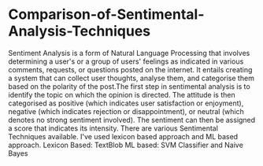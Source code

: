 # Comparison-of-Sentimental-Analysis-Techniques
Sentiment Analysis is a form of Natural Language Processing that involves determining a user's or a group of users' feelings as indicated in various comments, requests, or questions posted on the internet. It entails creating a system that can collect user thoughts, analyse them, and categorise them based on the polarity of the post.The first step in sentimental analysis is to identify the topic on which the opinion is directed. The attitude is then categorised as positive (which indicates user satisfaction or enjoyment), negative (which indicates rejection or disappointment), or neutral (which denotes no strong sentiment involved). The sentiment can then be assigned a score that indicates its intensity.
There are various Sentimental Techniques available. I've used  lexicon based approach and ML based approach.
Lexicon Based: TextBlob
ML based: SVM Classifier and Naive Bayes
